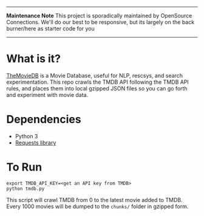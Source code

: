 ---------

**Maintenance Note** This project is sporadically maintained by OpenSource Connections. We'll do our best to be responsive, but its largely on the back burner/here as starter code for you

---------

# What is it?

[TheMovieDB](http://themoviedb.org) is a Movie Database, useful for NLP, rescsys, and search experimentation. This repo crawls the TMDB API following the TMDB API rules, and places them into local gzipped JSON files so you can go forth and experiment with movie data.

# Dependencies

- Python 3
- [Requests library](https://2.python-requests.org//en/master/)

# To Run

```
export TMDB_API_KEY=<get an API key from TMDB>
python tmdb.py
```

This script will crawl TMDB from 0 to the latest movie added to TMDB. Every 1000 movies will be dumped to the `chunks/` folder in gzipped form. 
